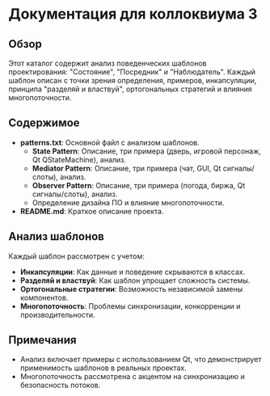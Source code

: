 # Документация для коллоквиума 3

## Обзор
Этот каталог содержит анализ поведенческих шаблонов проектирования: "Состояние", "Посредник" и "Наблюдатель". Каждый шаблон описан с точки зрения определения, примеров, инкапсуляции, принципа "разделяй и властвуй", ортогональных стратегий и влияния многопоточности.

## Содержимое
- **patterns.txt**: Основной файл с анализом шаблонов.
  - **State Pattern**: Описание, три примера (дверь, игровой персонаж, Qt QStateMachine), анализ.
  - **Mediator Pattern**: Описание, три примера (чат, GUI, Qt сигналы/слоты), анализ.
  - **Observer Pattern**: Описание, три примера (погода, биржа, Qt сигналы/слоты), анализ.
  - Определение дизайна ПО и влияние многопоточности.
- **README.md**: Краткое описание проекта.

## Анализ шаблонов
Каждый шаблон рассмотрен с учетом:
- **Инкапсуляции**: Как данные и поведение скрываются в классах.
- **Разделяй и властвуй**: Как шаблон упрощает сложность системы.
- **Ортогональные стратегии**: Возможность независимой замены компонентов.
- **Многопоточность**: Проблемы синхронизации, конкорренции и производительности.

## Примечания
- Анализ включает примеры с использованием Qt, что демонстрирует применимость шаблонов в реальных проектах.
- Многопоточность рассмотрена с акцентом на синхронизацию и безопасность потоков.
